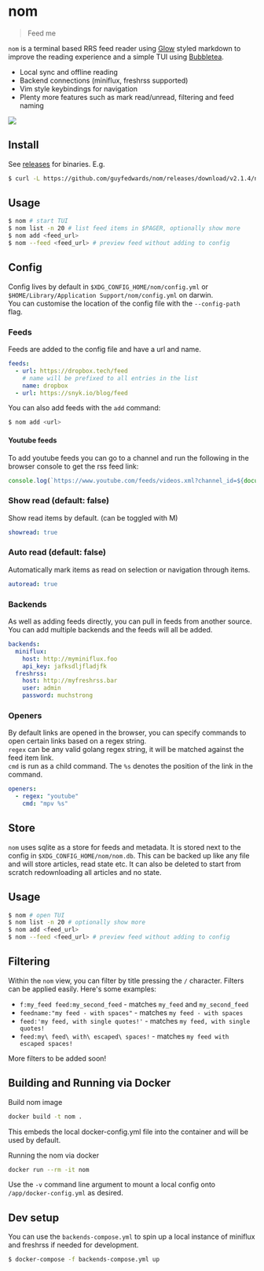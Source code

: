 # nom
> Feed me

`nom` is a terminal based RRS feed reader using [Glow](https://github.com/charmbracelet/glow) styled markdown to improve the reading experience and a simple TUI using [Bubbletea](https://github.com/charmbracelet/bubbletea).
- Local sync and offline reading
- Backend connections (miniflux, freshrss supported)
- Vim style keybindings for navigation
- Plenty more features such as mark read/unread, filtering and feed naming

![](./.github/demo.gif)

## Install
See [releases](https://github.com/guyfedwards/nom/releases) for binaries. E.g.
```sh
$ curl -L https://github.com/guyfedwards/nom/releases/download/v2.1.4/nom_2.1.4_darwin_amd64.tar.gz | tar -xzvf -
```

## Usage
```sh
$ nom # start TUI
$ nom list -n 20 # list feed items in $PAGER, optionally show more
$ nom add <feed_url> 
$ nom --feed <feed_url> # preview feed without adding to config
```

## Config
Config lives by default in `$XDG_CONFIG_HOME/nom/config.yml` or `$HOME/Library/Application Support/nom/config.yml` on darwin.  
You can customise the location of the config file with the `--config-path` flag.

### Feeds
Feeds are added to the config file and have a url and name.
```yaml
feeds:
  - url: https://dropbox.tech/feed
    # name will be prefixed to all entries in the list
    name: dropbox 
  - url: https://snyk.io/blog/feed
```
You can also add feeds with the `add` command:
```sh
$ nom add <url>
```
#### Youtube feeds
To add youtube feeds you can go to a channel and run the following in the browser console to get the rss feed link:
```js
console.log(`https://www.youtube.com/feeds/videos.xml?channel_id=${document.querySelector("link[rel='canonical']").href.split('/channel/').reverse()[0]}`)
```

### Show read (default: false)
Show read items by default. (can be toggled with M)
```yaml
showread: true
```
### Auto read (default: false)
Automatically mark items as read on selection or navigation through items. 
```yaml
autoread: true
```

### Backends
As well as adding feeds directly, you can pull in feeds from another source. You can add multiple backends and the feeds will all be added.
```yaml
backends:
  miniflux:
    host: http://myminiflux.foo
    api_key: jafksdljfladjfk
  freshrss:
    host: http://myfreshrss.bar
    user: admin
    password: muchstrong
```

### Openers
By default links are opened in the browser, you can specify commands to open certain links based on a regex string.   
`regex` can be any valid golang regex string, it will be matched against the feed item link.  
`cmd` is run as a child command. The `%s` denotes the position of the link in the command.  
```yaml
openers:
  - regex: "youtube"
    cmd: "mpv %s"
```

## Store
`nom` uses sqlite as a store for feeds and metadata. It is stored next to the config in `$XDG_CONFIG_HOME/nom/nom.db`. This can be backed up like any file and will store articles, read state etc. It can also be deleted to start from scratch redownloading all articles and no state.

## Usage
```sh
$ nom # open TUI
$ nom list -n 20 # optionally show more
$ nom add <feed_url> 
$ nom --feed <feed_url> # preview feed without adding to config
```

## Filtering
Within the `nom` view, you can filter by title pressing the `/` character. Filters can be applied easily. Here's some examples:
- `f:my_feed feed:my_second_feed` - matches `my_feed` and `my_second_feed`
- `feedname:"my feed - with spaces"` - matches `my feed - with spaces`
- `feed:'my feed, with single quotes!'` - matches `my feed, with single quotes!`
- `feed:my\ feed\ with\ escaped\ spaces!` - matches `my feed with escaped spaces!`

More filters to be added soon!

## Building and Running via Docker
Build nom image
```sh
docker build -t nom .
```
This embeds the local docker-config.yml file into the container and will be used by default.

Running the nom via docker
```sh
docker run --rm -it nom
```
Use the `-v` command line argument to mount a local config onto `/app/docker-config.yml` as desired.


## Dev setup
You can use the `backends-compose.yml` to spin up a local instance of miniflux and freshrss if needed for development.

```sh
$ docker-compose -f backends-compose.yml up
```
